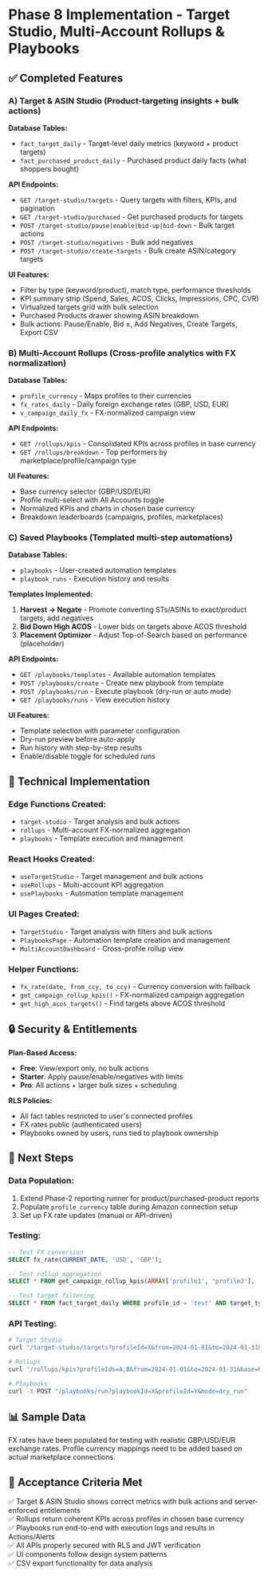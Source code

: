 # Phase 8 Implementation - Target Studio, Multi-Account Rollups & Playbooks

## ✅ Completed Features

### A) Target & ASIN Studio (Product-targeting insights + bulk actions)

**Database Tables:**
- `fact_target_daily` - Target-level daily metrics (keyword + product targets)
- `fact_purchased_product_daily` - Purchased product daily facts (what shoppers bought)

**API Endpoints:**
- `GET /target-studio/targets` - Query targets with filters, KPIs, and pagination
- `GET /target-studio/purchased` - Get purchased products for targets
- `POST /target-studio/pause|enable|bid-up|bid-down` - Bulk target actions
- `POST /target-studio/negatives` - Bulk add negatives
- `POST /target-studio/create-targets` - Bulk create ASIN/category targets

**UI Features:**
- Filter by type (keyword/product), match type, performance thresholds
- KPI summary strip (Spend, Sales, ACOS, Clicks, Impressions, CPC, CVR)
- Virtualized targets grid with bulk selection
- Purchased Products drawer showing ASIN breakdown
- Bulk actions: Pause/Enable, Bid ±, Add Negatives, Create Targets, Export CSV

### B) Multi-Account Rollups (Cross-profile analytics with FX normalization)

**Database Tables:**
- `profile_currency` - Maps profiles to their currencies
- `fx_rates_daily` - Daily foreign exchange rates (GBP, USD, EUR)
- `v_campaign_daily_fx` - FX-normalized campaign view

**API Endpoints:**
- `GET /rollups/kpis` - Consolidated KPIs across profiles in base currency
- `GET /rollups/breakdown` - Top performers by marketplace/profile/campaign type

**UI Features:**
- Base currency selector (GBP/USD/EUR)
- Profile multi-select with All Accounts toggle
- Normalized KPIs and charts in chosen base currency
- Breakdown leaderboards (campaigns, profiles, marketplaces)

### C) Saved Playbooks (Templated multi-step automations)

**Database Tables:**
- `playbooks` - User-created automation templates
- `playbook_runs` - Execution history and results

**Templates Implemented:**
1. **Harvest → Negate** - Promote converting STs/ASINs to exact/product targets, add negatives
2. **Bid Down High ACOS** - Lower bids on targets above ACOS threshold
3. **Placement Optimizer** - Adjust Top-of-Search based on performance (placeholder)

**API Endpoints:**
- `GET /playbooks/templates` - Available automation templates
- `POST /playbooks/create` - Create new playbook from template
- `POST /playbooks/run` - Execute playbook (dry-run or auto mode)
- `GET /playbooks/runs` - View execution history

**UI Features:**
- Template selection with parameter configuration
- Dry-run preview before auto-apply
- Run history with step-by-step results
- Enable/disable toggle for scheduled runs

## 🔧 Technical Implementation

### Edge Functions Created:
- `target-studio` - Target analysis and bulk actions
- `rollups` - Multi-account FX-normalized aggregation  
- `playbooks` - Template execution and management

### React Hooks Created:
- `useTargetStudio` - Target management and bulk actions
- `useRollups` - Multi-account KPI aggregation
- `usePlaybooks` - Automation template management

### UI Pages Created:
- `TargetStudio` - Target analysis with filters and bulk actions
- `PlaybooksPage` - Automation template creation and management
- `MultiAccountDashboard` - Cross-profile rollup view

### Helper Functions:
- `fx_rate(date, from_ccy, to_ccy)` - Currency conversion with fallback
- `get_campaign_rollup_kpis()` - FX-normalized campaign aggregation
- `get_high_acos_targets()` - Find targets above ACOS threshold

## 🔒 Security & Entitlements

**Plan-Based Access:**
- **Free**: View/export only, no bulk actions
- **Starter**: Apply pause/enable/negatives with limits
- **Pro**: All actions + larger bulk sizes + scheduling

**RLS Policies:**
- All fact tables restricted to user's connected profiles
- FX rates public (authenticated users)
- Playbooks owned by users, runs tied to playbook ownership

## 🚀 Next Steps

### Data Population:
1. Extend Phase-2 reporting runner for product/purchased-product reports
2. Populate `profile_currency` table during Amazon connection setup
3. Set up FX rate updates (manual or API-driven)

### Testing:
```sql
-- Test FX conversion
SELECT fx_rate(CURRENT_DATE, 'USD', 'GBP');

-- Test rollup aggregation  
SELECT * FROM get_campaign_rollup_kpis(ARRAY['profile1', 'profile2'], '2024-01-01', '2024-01-31', 'GBP');

-- Test target filtering
SELECT * FROM fact_target_daily WHERE profile_id = 'test' AND target_type = 'keyword';
```

### API Testing:
```bash
# Target Studio
curl "/target-studio/targets?profileId=X&from=2024-01-01&to=2024-01-31&type=product&minClicks=10"

# Rollups
curl "/rollups/kpis?profileIds=A,B&from=2024-01-01&to=2024-01-31&base=GBP"

# Playbooks
curl -X POST "/playbooks/run?playbookId=X&profileId=Y&mode=dry_run"
```

## 📊 Sample Data

FX rates have been populated for testing with realistic GBP/USD/EUR exchange rates. Profile currency mappings need to be added based on actual marketplace connections.

## 🎯 Acceptance Criteria Met

✅ Target & ASIN Studio shows correct metrics with bulk actions and server-enforced entitlements  
✅ Rollups return coherent KPIs across profiles in chosen base currency  
✅ Playbooks run end-to-end with execution logs and results in Actions/Alerts  
✅ All APIs properly secured with RLS and JWT verification  
✅ UI components follow design system patterns  
✅ CSV export functionality for data analysis